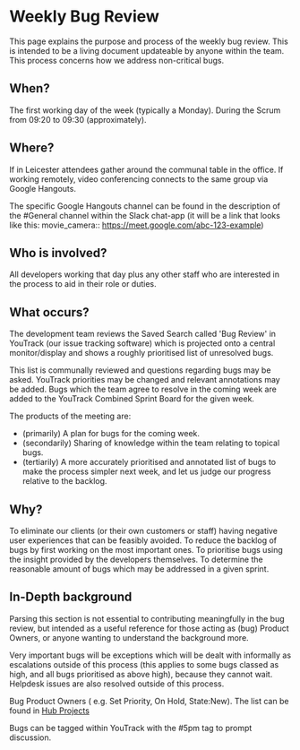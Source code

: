 # Weekly Bug Review
This page explains the purpose and process of the weekly bug review. This is intended to be a living document updateable by anyone within the team. This process concerns how we address non-critical bugs.

## When?

The first working day of the week (typically a Monday).
During the Scrum from 09:20 to 09:30 (approximately).

## Where?

If in Leicester attendees gather around the communal table in the office.
If working remotely, video conferencing connects to the same group via Google Hangouts.

The specific Google Hangouts channel can be found in the description of the #General channel within the Slack chat-app (it will be a link that looks like this: movie_camera:: https://meet.google.com/abc-123-example)

## Who is involved?

All developers working that day plus any other staff who are interested in the process to aid in their role or duties.

## What occurs?

The development team reviews the Saved Search called 'Bug Review' in YouTrack (our issue tracking software) which is projected onto a central monitor/display and shows a roughly prioritised list of unresolved bugs. 

This list is communally reviewed and questions regarding bugs may be asked. YouTrack priorities may be changed and relevant annotations may be added. Bugs which the team agree to resolve in the coming week are added to the YouTrack Combined Sprint Board for the given week.

The products of the meeting are:

- (primarily) A plan for bugs for the coming week.
- (secondarily) Sharing of knowledge within the team relating to topical bugs.
- (tertiarily) A more accurately prioritised and annotated list of bugs to make the process simpler next week, and let us judge our progress relative to the backlog.

## Why?

To eliminate our clients (or their own customers or staff) having negative user experiences that can be feasibly avoided. 
To reduce the backlog of bugs by first working on the most important ones. 
To prioritise bugs using the insight provided by the developers themselves. 
To determine the reasonable amount of bugs which may be addressed in a given sprint.
 
## In-Depth background

Parsing this section is not essential to contributing meaningfully in the bug review, but intended as a useful reference for those acting as (bug) Product Owners, or anyone wanting to understand the background more.

Very important bugs will be exceptions which will be dealt with informally as escalations outside of this process (this applies to some bugs classed as high, and all bugs prioritised as above high), because they cannot wait. Helpdesk issues are also resolved outside of this process.

Bug Product Owners ( e.g. Set Priority, On Hold, State:New). The list can be found in [Hub Projects](https://hub.vivait.co.uk/hub/projects)

Bugs can be tagged within YouTrack with the #5pm tag to prompt discussion.

